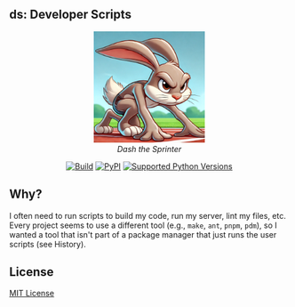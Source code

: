 ## ds: Developer Scripts

<p align="center">
  <a href="https://metaist.github.io/ds/"><img alt="ds" width="200" src="https://raw.githubusercontent.com/metaist/ds/main/dash-the-rabbit.png" /></a><br />
  <em>Dash the Sprinter</em>
</p>
<p align="center">
  <a href="https://github.com/metaist/ds/actions/workflows/ci.yaml"><img alt="Build" src="https://img.shields.io/github/actions/workflow/status/metaist/ds/.github/workflows/ci.yaml?branch=main&logo=github"/></a>
  <a href="https://pypi.org/project/ds"><img alt="PyPI" src="https://img.shields.io/pypi/v/ds.svg?color=blue" /></a>
  <a href="https://pypi.org/project/ds"><img alt="Supported Python Versions" src="https://img.shields.io/pypi/pyversions/ds" /></a>
</p>

## Why?

I often need to run scripts to build my code, run my server, lint my files, etc. Every project seems to use a different tool (e.g., `make`, `ant`, `pnpm`, `pdm`), so I wanted a tool that isn't part of a package manager that just runs the user scripts (see History).

## License

[MIT License](https://github.com/metaist/ds/blob/main/LICENSE.md)
